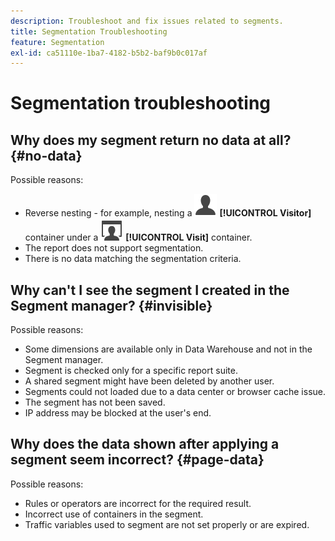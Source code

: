 ```yaml
---
description: Troubleshoot and fix issues related to segments.
title: Segmentation Troubleshooting
feature: Segmentation
exl-id: ca51110e-1ba7-4182-b5b2-baf9b0c017af
---
```

# Segmentation troubleshooting

<!-- Looks like this is not part anymore of the current UI.

## Error: "Incompatible elements in this segment" {#incompatible}

This error occurs when you try to save a segment in the Data Warehouse folder where the segment contains elements not compatible with Data Warehouse. To resolve this error, do one of two things:

* Save the segment in a different folder 
* Remove or change the incompatible portions of the segment.

-->

## Why does my segment return no data at all? {#no-data}

Possible reasons:

* Reverse nesting - for example, nesting a ![User](/help/assets/icons/User.svg) **[!UICONTROL Visitor]** container under a ![Visit](/help/assets/icons/Visit.svg) **[!UICONTROL Visit]** container.
* The report does not support segmentation.
* There is no data matching the segmentation criteria.

## Why can't I see the segment I created in the Segment manager? {#invisible}

Possible reasons:

* Some dimensions are available only in Data Warehouse and not in the Segment manager.
* Segment is checked only for a specific report suite.
* A shared segment might have been deleted by another user.
* Segments could not loaded due to a data center or browser cache issue.
* The segment has not been saved.
* IP address may be blocked at the user's end.

## Why does the data shown after applying a segment seem incorrect? {#page-data}

Possible reasons:

* Rules or operators are incorrect for the required result.
* Incorrect use of containers in the segment.
* Traffic variables used to segment are not set properly or are expired.
